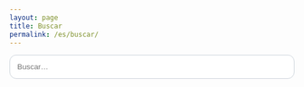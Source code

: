 ```yaml
---
layout: page
title: Buscar
permalink: /es/buscar/
---
```

<div class="search-box"><input id="search-input" type="search" placeholder="Buscar…" style="width:100%; padding:.8rem; border-radius:12px; border:1px solid #ccd3db;" /></div>
<div id="search-results" class="search-results"></div>
<script src="{{ '/assets/js/search.js' | relative_url }}"></script>
